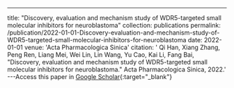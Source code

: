 ---
title: "Discovery, evaluation and mechanism study of WDR5-targeted small molecular inhibitors for neuroblastoma"
collection: publications
permalink: /publication/2022-01-01-Discovery-evaluation-and-mechanism-study-of-WDR5-targeted-small-molecular-inhibitors-for-neuroblastoma
date: 2022-01-01
venue: 'Acta Pharmacologica Sinica'
citation: ' Qi Han,  Xiang Zhang,  Peng Ren,  Liang Mei,  Wei Lin,  Lin Wang,  Yu Cao,  Kai Li,  Fang Bai, &quot;Discovery, evaluation and mechanism study of WDR5-targeted small molecular inhibitors for neuroblastoma.&quot; Acta Pharmacologica Sinica, 2022.'
---Access this paper in [Google Scholar](https://scholar.google.com/scholar?q=Discovery,+evaluation+and+mechanism+study+of+WDR5+targeted+small+molecular+inhibitors+for+neuroblastoma){:target="_blank"}